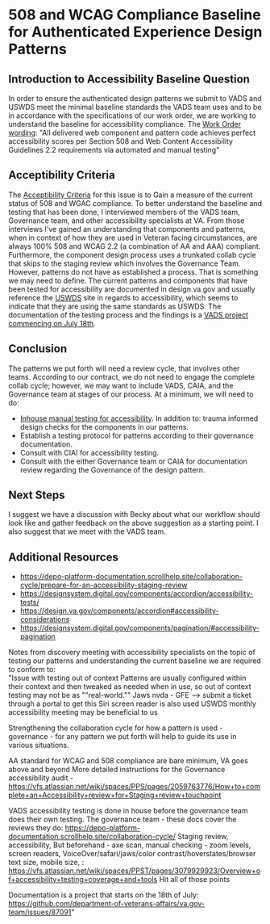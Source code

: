 # 508 and WCAG Compliance Baseline for Authenticated Experience Design Patterns																									
## Introduction to Accessibility Baseline Question
In order to ensure the authenticated design patterns we submit to VADS and USWDS meet the minimal baseline standards the VADS team uses and to be in accordance with the specifications of our work order, we are working to understand the baseline for accessibility compliance.
The [Work Order wording](https://docs.google.com/document/d/12_YfjCfKVMYtaX2kObeOC6FhKv4aj8HgZY46znp5OUQ/edit?usp=sharing): "All delivered web component and pattern code achieves perfect accessibility scores per Section 508 and Web Content Accessibility Guidelines 2.2 requirements via automated and manual testing"
## Acceptibility Criteria
The [Acceptibility Criteria](https://app.zenhub.com/workspaces/tmf-authenticated-experience-design-patterns-6679c93348f9b278c6b5d1af/issues/gh/department-of-veterans-affairs/tmf-auth-exp-design-patterns/14) for this issue is to Gain a measure of the current status of 508 and WGAC compliance. 
To better understand the baseline and testing that has been done, I interviewed members of the VADS team, Governance team, and other accessibility specialists at VA. From those interviews I've gained an understanding that components and patterns, when in context of how they are used in Veteran facing circumstances, are always 100% 508 and WCAG 2.2 (a combination of AA and AAA) compliant.
Furthermore, the component design process uses a trunkated collab cycle that skips to the staging review which involves the Governance Team. However, patterns do not have as established a process. That is something we may need to define. 
The current patterns and components that have been tested for accessibility are documented in design.va.gov and usually reference the [USWDS](https://designsystem.digital.gov/) site in regards to accessibility, which seems to indicate that they are using the same standards as USWDS. The documentation of the testing process and the findings is a [VADS project commencing on July 18th](https://github.com/department-of-veterans-affairs/va.gov-team/issues/87091).
## Conclusion
The patterns we put forth will need a review cycle, that involves other teams. According to our contract, we do not need to engage the complete collab cycle; however, we may want to include VADS, CAIA, and the Governance team at stages of our process.
At a minimum, we will need to do:
- [Inhouse manual testing for accessibility](https://github.com/department-of-veterans-affairs/va.gov-team/blob/master/teams/shared-support/accessibility/documentation/how-we-audit.md). In addition to: trauma informed design checks for the components in our patterns.
- Establish a testing protocol for patterns according to their governance documentation.
- Consult with CIAI for accessibility testing.
- Consult with the either Governance team or CAIA for documentation review regarding the Governance of the design pattern.
## Next Steps
I suggest we have a discussion with Becky about what our workflow should look like and gather feedback on the above suggestion as a starting point. I also suggest that we meet with the VADS team.
## Additional Resources							
- https://depo-platform-documentation.scrollhelp.site/collaboration-cycle/prepare-for-an-accessibility-staging-review							
- https://designsystem.digital.gov/components/accordion/accessibility-tests/																									
- https://design.va.gov/components/accordion#accessibility-considerations																									
- https://designsystem.digital.gov/components/pagination/#accessibility-pagination																									
																									
																									
																									
																									
																									
Notes from discovery meeting with accessibility specialists on the topic of testing our patterns and understanding the current baseline we are required to conform to: 																									
"Issue with testing out of context
Patterns are usually configured within their context and then tweaked as needed when in use, so out of context testing may not be as ""real-world.""
Jaws nvda - GFE —> submit a ticket through a portal to get this
Siri screen reader is also used
USWDS monthly accessibility meeting may be beneficial to us 

Strengthening the collaboration cycle for how a pattern is used - governance - for any pattern we put forth will help to guide its use in various situations.

AA standard for WCAG and 508 compliance are bare minimum, VA goes above and beyond
More detailed instructions for the Governance accessibility audit - https://vfs.atlassian.net/wiki/spaces/PPS/pages/2059763776/How+to+complete+an+Accessibility+review+for+Staging+review+touchpoint

VADS accessibility testing is done in house before the governance team does their own testing. The governance team - these docs cover the reviews they do: https://depo-platform-documentation.scrollhelp.site/collaboration-cycle/
Staging review, accessibility, 
But beforehand - axe scan, manual checking - zoom levels, screen readers, VoiceOver/safari/jaws/color contrast/hoverstates/browser text size, mobile size, : https://vfs.atlassian.net/wiki/spaces/PPST/pages/3079929923/Overview+of+accessibility+testing+coverage+and+tools
Hit all of those points

Documentation is a project that starts on the 18th of July: 
https://github.com/department-of-veterans-affairs/va.gov-team/issues/87091"																									
